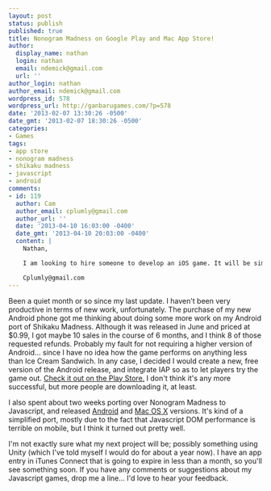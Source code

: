 ```yaml
---
layout: post
status: publish
published: true
title: Nonogram Madness on Google Play and Mac App Store!
author:
  display_name: nathan
  login: nathan
  email: ndemick@gmail.com
  url: ''
author_login: nathan
author_email: ndemick@gmail.com
wordpress_id: 578
wordpress_url: http://ganbarugames.com/?p=578
date: '2013-02-07 13:30:26 -0500'
date_gmt: '2013-02-07 18:30:26 -0500'
categories:
- Games
tags:
- app store
- nonogram madness
- shikaku madness
- javascript
- android
comments:
- id: 119
  author: Cam
  author_email: cplumly@gmail.com
  author_url: ''
  date: '2013-04-10 16:03:00 -0400'
  date_gmt: '2013-04-10 20:03:00 -0400'
  content: |
    Nathan,

    I am looking to hire someone to develop an iOS game. It will be simple gameplay integrated with a backed server (parse.com for example)....let me know if you'd like to talk about the project.

    Cplumly@gmail.com
---
```

<p>Been a quiet month or so since my last update. I haven't been very productive in terms of new work, unfortunately. The purchase of my new Android phone got me thinking about doing some more work on my Android port of Shikaku Madness. Although it was released in June and priced at $0.99, I got maybe 10 sales in the course of 6 months, and I think 8 of those requested refunds. Probably my fault for not requiring a higher version of Android... since I have no idea how the game performs on anything less than Ice Cream Sandwich. In any case, I decided I would create a new, free version of the Android release, and integrate IAP so as to let players try the game out. <a href="https://play.google.com/store/apps/details?id=com.ganbarugames.shikakujs">Check it out on the Play Store.</a> I don't think it's any more successful, but more people are downloading it, at least.</p>
<p>I also spent about two weeks porting over Nonogram Madness to Javascript, and released <a href="https://play.google.com/store/apps/details?id=com.ganbarugames.nonogramjs">Android</a> and <a href="https://itunes.apple.com/us/app/nonogram-madness/id596731005?mt=12">Mac OS X</a> versions. It's kind of a simplified port, mostly due to the fact that Javascript DOM performance is terrible on mobile, but I think it turned out pretty well. </p>
<p>I'm not exactly sure what my next project will be; possibly something using Unity (which I've told myself I would do for about a year now). I have an app entry in iTunes Connect that is going to expire in less than a month, so you'll see something soon. If you have any comments or suggestions about my Javascript games, drop me a line... I'd love to hear your feedback.</p>
